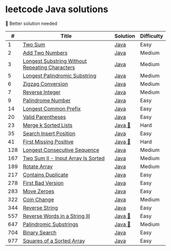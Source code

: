 # leetcode Java solutions

:see_no_evil: Better solution needed

| #   | Title                                                                                                                          | Solution                                                       | Difficulty |
|-----|--------------------------------------------------------------------------------------------------------------------------------|----------------------------------------------------------------|------------|
| 1   | [Two Sum](https://leetcode.com/problems/two-sum/)                                                                              | [Java](./src/two-sum.java)                                     | Easy       |
| 2   | [Add Two Numbers](https://leetcode.com/problems/add-two-numbers/)                                                              | [Java](./src/add-two-numbers.java)                             | Medium     |
| 3   | [Longest Substring Without Repeating Characters](https://leetcode.com/problems/longest-substring-without-repeating-characters/) | [Java](./src/longest-sub-without-rep-char.java)                | Medium     |
| 5   | [Longest Palindromic Substring](https://leetcode.com/problems/longest-palindromic-substring/)                                  | [Java](./src/Longest-Palindromic-Substring.java)               | Medium     |
| 6   | [Zigzag Conversion](https://leetcode.com/problems/zigzag-conversion/)                                                          | [Java](./src/Zigzag-Conversion.java)                           | Medium     |
| 7   | [Reverse Integer](https://leetcode.com/problems/reverse-integer/)                                                              | [Java](./src/Reverse-Integer.java)                             | Medium     |
| 9   | [Palindrome Number](https://leetcode.com/problems/palindrome-number/)                                                          | [Java](./src/palindrome-number.java)                           | Easy       |
| 14  | [Longest Common Prefix](https://leetcode.com/problems/longest-common-prefix/)                                                  | [Java](./src/longest-common-prefix.java)                       | Easy       |
| 20  | [Valid Parentheses](https://leetcode.com/problems/valid-parentheses/)                                                          | [Java](./src/valid-parentheses.java)                           | Easy       |
| 23  | [ Merge k Sorted Lists](https://leetcode.com/problems/merge-k-sorted-lists/)                                                          | [Java :see_no_evil:](./src/merge-k-sorted-lists.java)          | Hard       |
| 35  | [Search Insert Position](https://leetcode.com/problems/search-insert-position/)                                                | [Java](./src/search-insert-position.java)                      | Easy       |
| 41  | [First Missing Positive](https://leetcode.com/problems/first-missing-positive/)                                                | [Java :see_no_evil:](./src/first-missing-positive.java)                     | Hard       |
| 128 | [Longest Consecutive Sequence](https://leetcode.com/problems/longest-consecutive-sequence/)                                    | [Java](./src/longest-consecutive-sequence.java)                | Medium     |
| 167 | [Two Sum II - Input Array Is Sorted](https://leetcode.com/problems/two-sum-ii-input-array-is-sorted/)                          | [Java](./src/two-sum-ii-input-array-is-sorted.java)            | Medium     |
| 189 | [Rotate Array](https://leetcode.com/problems/rotate-array/)                                                                    | [Java](./src/rotate-array.java)                                | Medium     |
| 217 | [Contains Duplicate](https://leetcode.com/problems/contains-duplicate/)                                                        | [Java](./src/contains-duplicate.java)                          | Easy       |
| 278 | [First Bad Version](https://leetcode.com/problems/first-bad-version/)                                                          | [Java](./src/first-bad-version.java)                           | Easy       |
| 283 | [Move Zeroes](https://leetcode.com/problems/move-zeroes/)                                                                      | [Java](./src/move-zeroes.java)                                 | Easy       |
| 322 | [Coin Change](https://leetcode.com/problems/coin-change/)                                                                      | [Java](./src/coin-change.java)                                 | Medium     |
| 344 | [Reverse String](https://leetcode.com/problems/reverse-string/)                                                                                                             | [Java](./src/reverse-string.java)                              | Easy       |
| 557 | [Reverse Words in a String III](https://leetcode.com/problems/reverse-words-in-a-string-iii/)                                                                                                             | [Java :see_no_evil:](./src/reverse-words-in-a-string-iii.java) | Easy       |
| 647 | [Palindromic Substrings](https://leetcode.com/problems/palindromic-substrings/)                                                | [Java :see_no_evil:](./src/palindromic-substrings.java)        | Medium     |
| 704 | [Binary Search](https://leetcode.com/problems/binary-search/)                                                                  | [Java](./src/binary-search.java)                               | Easy       |
| 977 | [Squares of a Sorted Array](https://leetcode.com/problems/squares-of-a-sorted-array/)                                          | [Java](./src/squares-of-a-sorted-array.java)                   | Easy       |